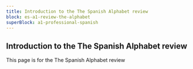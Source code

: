```yaml
---
title: Introduction to the The Spanish Alphabet review
block: es-a1-review-the-alphabet
superBlock: a1-professional-spanish
---
```


## Introduction to the The Spanish Alphabet review

This page is for the The Spanish Alphabet review
